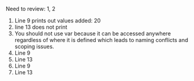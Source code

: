 Need to review: 1, 2
1. Line 9 prints out values added: 20
2. line 13 does not print 
3. You should not use var because it can be accessed anywhere regardless of where it is defined which leads to naming conflicts and scoping issues.
4. Line 9
5. Line 13
6. Line 9
7. Line 13

